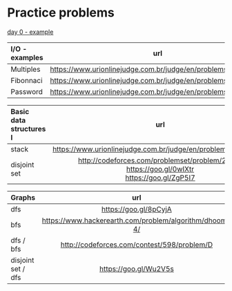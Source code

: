 Practice problems
=================

[day 0 - example](https://www.urionlinejudge.com.br/judge/en/problems/view/1366)

I/O - examples | url |
:-- | :--: |
Multiples |https://www.urionlinejudge.com.br/judge/en/problems/view/1044|
Fibonnaci |https://www.urionlinejudge.com.br/judge/en/problems/view/1151|
Password | https://www.urionlinejudge.com.br/judge/en/problems/view/1114 |

Basic data structures I | url |
:-- | :--: |
stack | https://www.urionlinejudge.com.br/judge/en/problems/view/1069 |
disjoint set | http://codeforces.com/problemset/problem/277/A<br>https://goo.gl/0wIXtr<br>https://goo.gl/ZgP5I7 |

Graphs | url |
:-- | :--: |
dfs | https://goo.gl/8pCyjA |
bfs | https://www.hackerearth.com/problem/algorithm/dhoom-4/ |
dfs / bfs | http://codeforces.com/contest/598/problem/D |
disjoint set / dfs | https://goo.gl/Wu2V5s |
